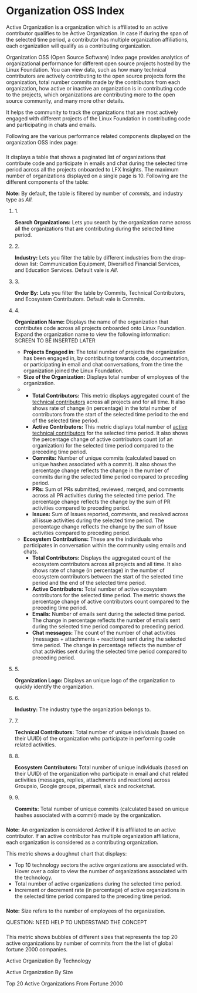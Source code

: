 # Organization OSS Index

Active Organization is a organization which is affiliated to an active contributor qualifies to be Active Organization. In case if during the span of the selected time period, a contributor has multiple organization affiliations, each organization will qualify as a contributing organization.

Organization OSS (Open Source Software) Index page provides analytics of organizational performance for different open source projects hosted by the Linux Foundation. You can view data, such as how many technical contributors are actively contributing to the open source projects form the organization, total number commits made by the contributors from each organization, how active or inactive an organization is in contributing code to the projects, which organizations are contributing more to the open source community, and many more other details.

It helps the community to track the organizations that are most actively engaged with different projects of the Linux Foundation in contributing code and participating in chats and emails.

Following are the various performance related components displayed on the organization OSS index page:

### &#x20;<a href="#organization-leaderboard" id="organization-leaderboard"></a>

It displays a table that shows a paginated list of organizations that contribute code and participate in emails and chat during the selected time period across all the projects onboarded to LFX Insights. The maximum number of organizations displayed on a single page is 10. Following are the different components of the table:

**Note:** By default, the table is filtered by number of _commits,_ and industry type as _All._

1.  1\.

    **Search Organizations:** Lets you search by the organization name across all the organizations that are contributing during the selected time period.
2.  2\.

    **Industry:** Lets you filter the table by different industries from the drop-down list: Communication Equipment, Diversified Financial Services, and Education Services. Default vale is _All_.
3.  3\.

    **Order By:** Lets you filter the table by Commits, Technical Contributors, and Ecosystem Contributors. Default vale is Commits.
4.  4\.

    **Organization Name:** Displays the name of the organization that contributes code across all projects onboarded onto Linux Foundation. Expand the organization name to view the following information: SCREEN TO BE INSERTED LATER

    * **Projects Engaged in**: The total number of projects the organization has been engaged in, by contributing towards code, documentation, or participating in email and chat conversations, from the time the organization joined the Linux Foundation.
    * **Size of the Organization:** Displays total number of employees of the organization.
    *
      * **Total Contributors:** This metric displays aggregated count of the [technical contributors](broken-reference) across all projects and for all time. It also shows rate of change (in percentage) in the total number of contributors from the start of the selected time period to the end of the selected time period.
      * **Active Contributors:** This metric displays total number of [active technical contributors](broken-reference) for the selected time period. It also shows the percentage change of active contributors count (of an organization) for the selected time period compared to the preceding time period.
      * **Commits:** Number of unique commits (calculated based on unique hashes associated with a commit). It also shows the percentage change reflects the change in the number of commits during the selected time period compared to preceding period.
      * **PRs:** Sum of PRs submitted, reviewed, merged, and comments across all PR activities during the selected time period. The percentage change reflects the change by the sum of PR activities compared to preceding period.
      * **Issues:** Sum of Issues reported, comments, and resolved across all issue activities during the selected time period. The percentage change reflects the change by the sum of Issue activities compared to preceding period.
    * **Ecosystem Contributions:** These are the individuals who participates in conversation within the community using emails and chats.
      * **Total Contributors:** Displays the aggregated count of the ecosystem contributors across all projects and all time. It also shows rate of change (in percentage) in the number of ecosystem contributors between the start of the selected time period and the end of the selected time period.
      * **Active Contributors:** Total number of active ecosystem contributors for the selected time period. The metric shows the percentage change of active contributors count compared to the preceding time period.
      * **Emails:** Number of emails sent during the selected time period. The change in percentage reflects the number of emails sent during the selected time period compared to preceding period.
      * **Chat messages:** The count of the number of chat activities (messages + attachments + reactions) sent during the selected time period. The change in percentage reflects the number of chat activities sent during the selected time period compared to preceding period.
5.  5\.

    **Organization Logo:** Displays an unique logo of the organization to quickly identify the organization.
6.  6\.

    **Industry:** The industry type the organization belongs to.
7.  7\.

    **Technical Contributors:** Total number of unique individuals (based on their UUID) of the organization who participate in performing code related activities.
8.  8\.

    **Ecosystem Contributors:** Total number of unique individuals (based on their UUID) of the organization who participate in email and chat related activities (messages, replies, attachments and reactions) across Groupsio, Google groups, pipermail, slack and rocketchat.
9.  9\.

    **Commits:** Total number of unique commits (calculated based on unique hashes associated with a commit) made by the organization.

### &#x20;<a href="#active-organization-by-technology" id="active-organization-by-technology"></a>

**Note:** An organization is considered _Active_ if it is affiliated to an active contributor. If an active contributor has multiple organization affiliations, each organization is considered as a contributing organization.

This metric shows a doughnut chart that displays:

* Top 10 technology sectors the active organizations are associated with. Hover over a color to view the number of organizations associated with the technology.
* Total number of active organizations during the selected time period.
* Increment or decrement rate (in percentage) of active organizations in the selected time period compared to the preceding time period.

### &#x20;<a href="#active-organization-by-size" id="active-organization-by-size"></a>

**Note:** Size refers to the number of employees of the organization.

QUESTION: NEED HELP TO UNDERSTAND THE CONCEPT

### &#x20;<a href="#top-20-active-organizations-from-fortune-2000" id="top-20-active-organizations-from-fortune-2000"></a>

This metric shows bubbles of different sizes that represents the top 20 active organizations by number of commits from the the list of global fortune 2000 companies.

Active Organization By Technology

Active Organization By Size

Top 20 Active Organizations From Fortune 2000
